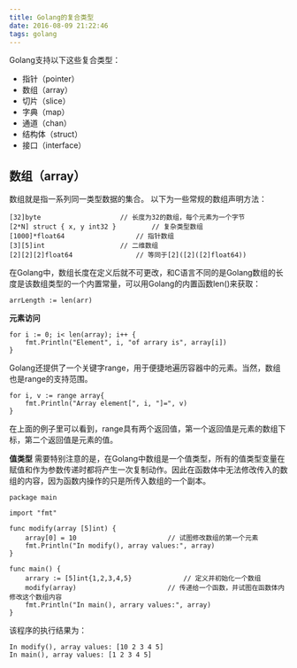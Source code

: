 ```yaml
---
title: Golang的复合类型
date: 2016-08-09 21:22:46
tags: golang
---
```

Golang支持以下这些复合类型：
<!-- more -->
* 指针（pointer）
* 数组（array）
* 切片（slice）
* 字典（map）
* 通道（chan）
* 结构体（struct）
* 接口（interface）

## 数组（array）
数组就是指一系列同一类型数据的集合。
以下为一些常规的数组声明方法：

```golang
[32]byte					// 长度为32的数组，每个元素为一个字节
[2*N] struct { x, y int32 }			// 复杂类型数组
[1000]*float64					// 指针数组
[3][5]int 					// 二维数组
[2][2][2]float64 				// 等同于[2]([2]([2]float64))
```

在Golang中，数组长度在定义后就不可更改，和C语言不同的是Golang数组的长度是该数组类型的一个内置常量，可以用Golang的内置函数len()来获取：

```golang
arrLength := len(arr)
```
**元素访问**

```golang
for i := 0; i< len(array); i++ {
	fmt.Println("Element", i, "of arrary is", array[i])
}
```

Golang还提供了一个关键字range，用于便捷地遍历容器中的元素。当然，数组也是range的支持范围。

```golang
for i, v := range array{
	fmt.Println("Array element[", i, "]=", v)
}
```
在上面的例子里可以看到，range具有两个返回值，第一个返回值是元素的数组下标，第二个返回值是元素的值。

**值类型**
需要特别注意的是，在Golang中数组是一个值类型，所有的值类型变量在赋值和作为参数传递时都将产生一次复制动作。因此在函数体中无法修改传入的数组的内容，因为函数内操作的只是所传入数组的一个副本。

```golang
package main

import "fmt"

func modify(array [5]int) {
	array[0] = 10						// 试图修改数组的第一个元素
	fmt.Println("In modify(), array values:", array)
}

func main() {
	arrary := [5]int{1,2,3,4,5}				// 定义并初始化一个数组
	modify(array)						// 传递给一个函数，并试图在函数体内修改这个数组内容
	fmt.Println("In main(), arrary values:", array)
}
```

该程序的执行结果为：

```golang
In modify(), array values: [10 2 3 4 5]
In main(), array values: [1 2 3 4 5]
```

